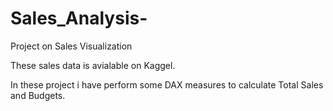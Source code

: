 # Sales_Analysis-
Project on Sales Visualization


These sales data is avialable on Kaggel.

In these project i have perform some DAX measures to calculate Total Sales and Budgets.

